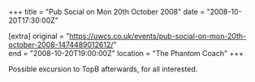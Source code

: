 +++
title = "Pub Social on Mon 20th October 2008"
date = "2008-10-20T17:30:00Z"

[extra]
original = "https://uwcs.co.uk/events/pub-social-on-mon-20th-october-2008-1474489012612/"    
end = "2008-10-20T19:00:00Z"
location = "The Phantom Coach"
+++

Possible excursion to TopB afterwards, for all interested.

